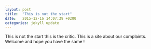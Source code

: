 ```yaml
---
layout: post
title:  "This is not the start"
date:   2015-12-16 14:07:39 +0200
categories: jekyll update
---
```

This is not the start this is the critic. This is a site about our complaints.
Welcome and hope you have the same !

[jekyll-docs]: http://jekyllrb.com/docs/home
[jekyll-gh]:   https://github.com/jekyll/jekyll
[jekyll-talk]: https://talk.jekyllrb.com/
